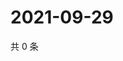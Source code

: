 # 2021-09-29

共 0 条

<!-- BEGIN -->
<!-- 最后更新时间 Wed Sep 29 2021 14:19:54 GMT+0800 (China Standard Time) -->

<!-- END -->
